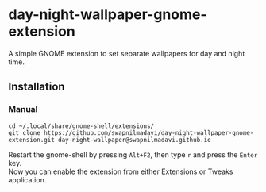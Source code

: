 # day-night-wallpaper-gnome-extension
A simple GNOME extension to set separate wallpapers for day and night time.

## Installation

### Manual

```
cd ~/.local/share/gnome-shell/extensions/
git clone https://github.com/swapnilmadavi/day-night-wallpaper-gnome-extension.git day-night-wallpaper@swapnilmadavi.github.io
```
Restart the gnome-shell by pressing `Alt+F2`, then type `r` and press the `Enter` key.  
Now you can enable the extension from either Extensions or Tweaks application.